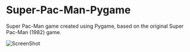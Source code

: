 # Super-Pac-Man-Pygame
Super Pac-Man game created using Pygame, based on the original Super Pac-Man (1982) game.

![ScreenShot](https://raw.github.com/hjung4/Super-Pac-Man-Pygame/master/screenshot.PNG)
